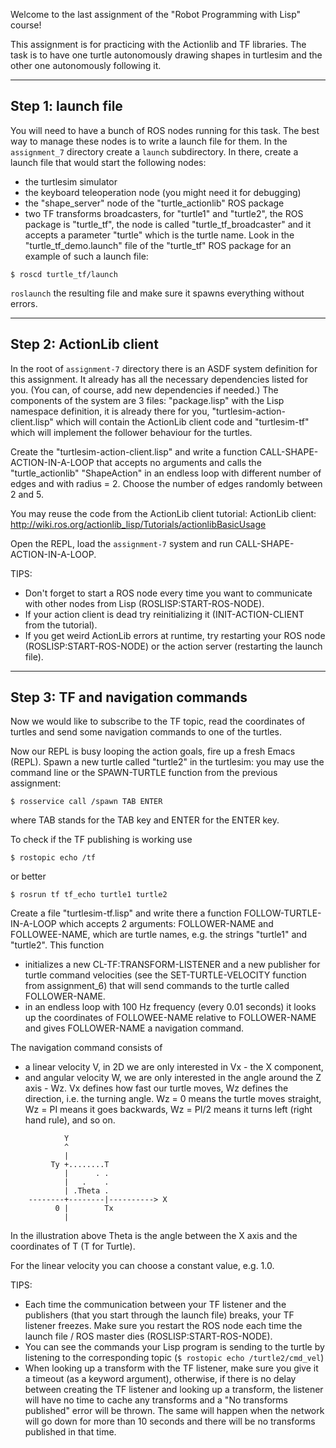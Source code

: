 Welcome to the last assignment of the "Robot Programming with Lisp" course!

This assignment is for practicing with the Actionlib and TF libraries.
The task is to have one turtle autonomously drawing shapes in turtlesim and
the other one autonomously following it.

---------------------
Step 1: launch file
---------------------
You will need to have a bunch of ROS nodes running for this task.
The best way to manage these nodes is to write a launch file for them.
In the `assignment_7` directory create a `launch` subdirectory.
In there, create a launch file that would start the following nodes:
 * the turtlesim simulator
 * the keyboard teleoperation node (you might need it for debugging)
 *  the "shape_server" node of the "turtle_actionlib" ROS package
 * two TF transforms broadcasters, for "turtle1" and "turtle2",
    the ROS package is "turtle_tf", the node is called "turtle_tf_broadcaster"
    and it accepts a parameter "turtle" which is the turtle name.
Look in the "turtle_tf_demo.launch" file of the "turtle_tf" ROS package
for an example of such a launch file:
```
$ roscd turtle_tf/launch
```

`roslaunch` the resulting file and make sure it spawns everything without errors.


--------------------------
Step 2: ActionLib client
--------------------------
In the root of `assignment-7` directory there is an ASDF system definition for
this assignment. It already has all the necessary dependencies listed for you.
(You can, of course, add new dependencies if needed.)
The components of the system are 3 files:
"package.lisp" with the Lisp namespace definition, it is already there for you,
"turtlesim-action-client.lisp" which will contain the ActionLib client code and
"turtlesim-tf" which will implement the follower behaviour for the turtles.

Create the "turtlesim-action-client.lisp" and write a function
CALL-SHAPE-ACTION-IN-A-LOOP that accepts no arguments and calls the "turtle_actionlib"
"ShapeAction" in an endless loop with different number of edges and with radius = 2.
Choose the number of edges randomly between 2 and 5.

You may reuse the code from the ActionLib client tutorial:
ActionLib client: http://wiki.ros.org/actionlib_lisp/Tutorials/actionlibBasicUsage

Open the REPL, load the `assignment-7` system and run CALL-SHAPE-ACTION-IN-A-LOOP.

TIPS:
- Don't forget to start a ROS node every time you want to communicate with other
  nodes from Lisp (ROSLISP:START-ROS-NODE).
- If your action client is dead try reinitializing it (INIT-ACTION-CLIENT from
  the tutorial).
- If you get weird ActionLib errors at runtime, try restarting your ROS node
  (ROSLISP:START-ROS-NODE) or the action server (restarting the launch file).


------------------------------------
Step 3: TF and navigation commands
------------------------------------
Now we would like to subscribe to the TF topic, read the coordinates of turtles
and send some navigation commands to one of the turtles.

Now our REPL is busy looping the action goals, fire up a fresh Emacs (REPL).
Spawn a new turtle called "turtle2" in the turtlesim: you may use the command
line or the SPAWN-TURTLE function from the previous assignment:
```
$ rosservice call /spawn TAB ENTER
```
where TAB stands for the TAB key and ENTER for the ENTER key.


To check if the TF publishing is working use
```
$ rostopic echo /tf
```
or better
```
$ rosrun tf tf_echo turtle1 turtle2
```


Create a file "turtlesim-tf.lisp" and write there a function FOLLOW-TURTLE-IN-A-LOOP
which accepts 2 arguments: FOLLOWER-NAME and FOLLOWEE-NAME, which are turtle names,
e.g. the strings "turtle1" and "turtle2".
This function
 * initializes a new CL-TF:TRANSFORM-LISTENER and a new publisher
    for turtle command velocities (see the SET-TURTLE-VELOCITY function from
    assignment_6) that will send commands to the turtle called FOLLOWER-NAME.
 * in an endless loop with 100 Hz frequency (every 0.01 seconds) it looks
    up the coordinates of FOLLOWEE-NAME relative to FOLLOWER-NAME and gives
    FOLLOWER-NAME a navigation command.

The navigation command consists of
- a linear velocity V, in 2D we are only interested in Vx - the X component,
- and angular velocity W, we are only interested in the angle around the Z axis - Wz.
Vx defines how fast our turtle moves, Wz defines the direction, i.e. the turning angle.
Wz = 0 means the turtle moves straight, Wz = PI means it goes backwards,
Wz = PI/2 means it turns left (right hand rule), and so on.

```
            Y
            ^
            |
         Ty +........T
            |      . .
            |   .    .
            | .Theta .
    --------+--------|----------> X
          0 |        Tx
            |
```

In the illustration above Theta is the angle between the X axis and the
coordinates of T (T for Turtle).

For the linear velocity you can choose a constant value, e.g. 1.0.

TIPS:
- Each time the communication between your TF listener and the publishers
  (that you start through the launch file) breaks, your TF listener freezes.
  Make sure you restart the ROS node each time the launch file / ROS master dies
  (ROSLISP:START-ROS-NODE).
- You can see the commands your Lisp program is sending to the turtle by listening
  to the corresponding topic (`$ rostopic echo /turtle2/cmd_vel`)
- When looking up a transform with the TF listener, make sure you give it a timeout
  (as a keyword argument), otherwise, if there is no delay between creating the
  TF listener and looking up a transform, the listener will have no time to cache any
  transforms and a "No transforms published" error will be thrown. The same will happen
  when the network will go down for more than 10 seconds and there will be no transforms
  published in that time.
  
  
